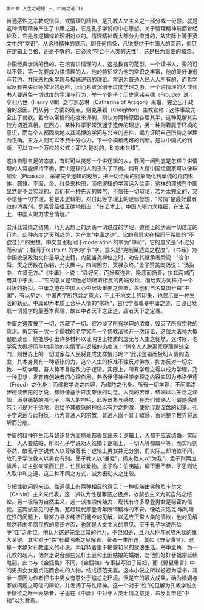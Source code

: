     第四章 人生之理想 三、中庸之道(1) 

   普通感性之宗教或信仰，或情理的精神，是孔教人文主义之一部分或一分段。就是这种情理精神产生了中庸之道，它是孔子学说的中心思想。关于情理精神前面曾经论及，它是与逻辑或论理相对立的。情理精神既大部分为直觉的，故实际上等于英文中的“常识”。从这种精神的显示，即任何信条，凡欲提供于中国人的面前，倘只在逻辑上合格，还是不够的，它必须“符合于人类的天性”，这是极为重要的概念。

   中国经典学派的目的，在培育讲情理的人，这是教育的范型。一个读书人，旁的可以不管，第一先要成为讲情理的人，他的特征常为他的常识之丰富，他的爱好谦逊与节约，并厌恶抽象学理与极端逻辑的理论。常识为普通人民人人所有的，而哲学家反有丧失此等常识的危险，因而易致沉溺于过度学理之患。一个讲情理的人或读书人要避免一切过度的学理与行为，举一个例子：历史家弗劳德（Froude）说：亨利八世（Henry Ⅷ）之与凯瑟琳（Catherine of Aragon）离婚，完全出于政治的原因。而从另一方面的观点，则克莱顿（Creighton）主教宣称：这件事故完全出于兽欲。若令以常情的态度来评判，则认为两种原因各居其半，这种见解其实较为切近真相。在西方，某种科学家常沉迷于遗传的理想，另一种则着魔于环境的意识，而每个人都固执地以其鸿博的学问与兴奋的态性，竭力证明自己所持之学理为正确。东方人则可以不费十分心力，下一个模棱两可的判断。是以中国式的判断，可以立一个万应的公式：即“A 是对的，B 亦未尝错”。

   这样自慰自足的态度，有时可以挑怒一个讲逻辑的人，要问一问到底是怎样？讲情理的人常能保持平衡，而讲逻辑的人则丧失了平衡。倘有人谓中国绘画家可以像毕加索（Picasso），采取完全逻辑的观察，把一切绘画的对象简化到单纯的几何形体，圆锥、平面、角、线条来构图，而把逻辑的学理运入绘画，这样的理想在中国显然是不会实现的。吾们有一种先天的脾气，不信任一切辩论，若为太完全的，又不信任一切学理，若是太逻辑的。对付此等学理上的逻辑怪想，“常情”是最好最有效的消毒剂。罗素曾经很正确地指出：“在艺术上，中国人竭力求精细，在生活上，中国人竭力求合情理。”

   崇拜此常情之结果，乃为思想上的厌恶一切过度的学理，道德上的厌恶一切过度的行为。此种态度之天然趋势，为产生“中庸之道”。它的意思实在相同于希腊的“不欲过分”的思想，中文意思相同于moderation 的字为“中和”，它的意义是“不过分而和谐”；相同于restraint 的字为“节”字，意义是“克制至适宜之程度”。《书经》为中国收录政治文件最早之史籍，内载当尧禅位之时，劝告其继承者舜说：“咨尔舜，天之历数在尔躬，允执厥中，四海困穷，天禄永终。”孟子赞美商汤说：“汤执中，立贤无方。”《中庸》上说：“舜好问，而好察迩言，隐恶而扬善，执其两端而用其中于民……”它的意义是谓他必须听取相反的两端议论，而给双方同样打一个对折的折扣。中庸之道在中国人心中居极重要之位置，盖他们自名其国号曰“中国”，有以见之。中国两字所包含之意义，不止于地文上的印象，也显示出一种生活的轨范。中庸即为本质上合乎人情的“常轨”，古代学者尊奉中庸之道，自诩已发现一切哲学的最基本真理，故曰中者天下之正道，庸者天下之定理。

   中庸之道覆被了一切，包藏了一切。它冲淡了所有学理的浓度，毁灭了所有宗教的意识。假定有一次一个儒教的老学究与一个佛教法师开一次辩论，这位大法师大概很能谈谈，他能够引出许多材料以证明世上物质的虚无与人生之徒然，这时候，老学究大概将简单地用他的实情而非逻辑的态度说：“倘令人人脱离家庭而遁迹空门，则世界上的一切国家与人民将变成怎样情形呢？”此非逻辑而极切人情的态度，其本身具有一种紧张的力。这个人生的标准不独反对佛教，抑亦反对一切宗教、一切学理。吾人势不复能致力于逻辑。实际上，所有学理之得以成为学理，乃一种思想，发育自创始者的心理作用。弗洛伊德神经学学理之内容实即为弗洛伊德（Freud）之化身；而佛教学说之内容，乃佛陀之化身。所有一切学理，不问弗洛伊德或佛陀的学说，都好像基于过度夸张的幻觉。人类的苦难，结婚以后生活之烦恼，满身痛楚的叫化子，病人的呻吟，此等景象与感觉，在吾们普通人可谓随感随忘；可是对于佛陀，则给予其敏感的神经以有力之刺激，使他浮现涅盘的幻景。孔子学说适与此相反，乃为普通人的宗教，普通人固不普于敏感，否则整个世界将瓦解而分崩。

   中庸的精神在生活与智识各方面随处都表显出来；逻辑上，人都不应该结婚，实际上，人人要结婚，所以孔子学说劝人结婚；逻辑上，一切人等都属平等，而实际则不然，故孔子学说教人以尊敬尊长；逻辑上男女并无分别，而实际上却地位不同，故孔子学说教人以男女有别。墨子教人以“兼爱”，杨朱教人以“为我”，孟子则两加排斥，却主张亲亲而仁民，仁民以爱物。孟子称：伯夷隘，柳下惠不恭，子思则劝人取中和之道，这三种不同之方式，诚为极动人之比较。

   专把性欲问题来谈。性道德上有两种相反的意见：一种极端由佛教及卡尔文（Calvin）主义来代表，这一派认为性是罪恶之极点，故禁欲主义为其自然之结论。另一极端为自然主义，这一派推崇传殖力，现代有许多摩登男女是秘密的信徒。这两派意见的矛盾，惹起现代摩登青年所谓精神的不安。像哈夫洛克·埃利斯在性的问题上，曾努力寻求纯洁而健全的见解，以适应正常人类的情欲，他的见解显然转向希腊民族的意识方面，也就是人文主义的意见。至于孔子学说所给予“性”之地位，他认为这是完全正常的行为，不但如是，且为人种与家族永续的重大关键。其实对于“性”有最明晰之见解者，著者一生所遇，莫如《野叟曝言》。这是一本绝对孔教主义的小说。内容特着重于揭露和尚的放浪生活。书中主角，为一孔教的超人，他奔走说合那些光杆土匪和土匪姑娘的婚姻，劝他们好好替祖宗延续胤嗣。此书与《金瓶梅》不同，《金瓶梅》专事描写浪子淫妇，而《野叟曝言》中的男男女女是贞洁而合礼的人物，结成模范夫妻。这本小说之所以被视为淫书，其唯一原因为作者把书中男女有意处于尴尬之环境。但是它的最大成果，确为婚姻与家族问题之可信的辩论，并发扬了母性精神。这一个对于“性”的见解为孔教学说关于情欲之唯一表彰者，子思在《中庸》中对于人类七情之意见，盖反复申述“中和”以为教焉。

